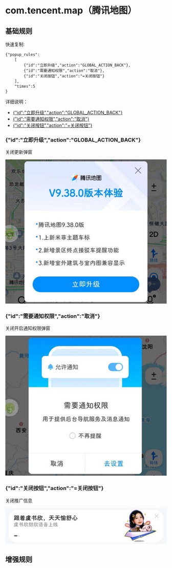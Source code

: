 # com.tencent.map（腾讯地图）

## 基础规则

快速复制:
```
{"popup_rules":
    [
        {"id":"立即升级","action":"GLOBAL_ACTION_BACK"},
        {"id":"需要通知权限","action":"取消"},
        {"id":"关闭按钮","action":"=关闭按钮"}
    ],
    "times":5
}
```
详细说明：
- [{"id":"立即升级","action":"GLOBAL_ACTION_BACK"}](#id立即升级actionglobal_action_back)
- [{"id":"需要通知权限","action":"取消"}](#id需要通知权限action取消)
- [{"id":"关闭按钮","action":"=关闭按钮"}](#id关闭按钮action关闭按钮)

### {"id":"立即升级","action":"GLOBAL_ACTION_BACK"}
关闭更新弹窗

![](./assets/更新弹窗.jpg)

### {"id":"需要通知权限","action":"取消"}
关闭开启通知权限弹窗

![](./assets/开启通知权限弹窗.jpg)

### {"id":"关闭按钮","action":"=关闭按钮"}
关闭推广信息

![](./assets/推广信息.jpg)

## 增强规则
